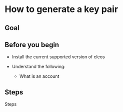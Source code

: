 # How to generate a key pair

## Goal

## Before you begin

* Install the current supported version of cleos

* Understand the following:
  * What is an account

## Steps

Steps